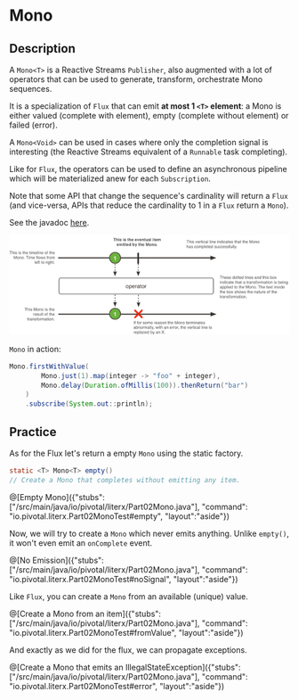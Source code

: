 # Mono

## Description

A `Mono<T>` is a Reactive Streams `Publisher`, also augmented with a lot of operators that
can be used to generate, transform, orchestrate Mono sequences.

It is a specialization of `Flux` that can emit **at most 1 `<T>` element**: a Mono is either
valued (complete with element), empty (complete without element) or failed (error).

A `Mono<Void>` can be used in cases where only the completion signal is interesting (the
Reactive Streams equivalent of a `Runnable` task completing).

Like for `Flux`, the operators can be used to define an asynchronous pipeline which will be
materialized anew for each `Subscription`.

Note that some API that change the sequence's cardinality will return a `Flux` (and vice-versa,
APIs that reduce the cardinality to 1 in a `Flux` return a `Mono`).

See the javadoc [here](https://projectreactor.io/docs/core/release/api/reactor/core/publisher/Mono.html).

![Marble diagram representation of a Mono](/techio/assets/mono.png)

`Mono` in action:

```java
Mono.firstWithValue(
        Mono.just(1).map(integer -> "foo" + integer),
        Mono.delay(Duration.ofMillis(100)).thenReturn("bar")
    )
    .subscribe(System.out::println);
```

## Practice 


As for the Flux let's return a empty `Mono` using the static factory.

```java
static <T> Mono<T> empty()
// Create a Mono that completes without emitting any item.
```
@[Empty Mono]({"stubs": ["/src/main/java/io/pivotal/literx/Part02Mono.java"], "command": "io.pivotal.literx.Part02MonoTest#empty", "layout":"aside"})



Now, we will try to create a `Mono` which never emits anything.
Unlike `empty()`, it won't even emit an `onComplete` event.

@[No Emission]({"stubs": ["/src/main/java/io/pivotal/literx/Part02Mono.java"], "command": "io.pivotal.literx.Part02MonoTest#noSignal", "layout":"aside"})


Like `Flux`, you can create a `Mono` from an available (unique) value.

@[Create a Mono from an item]({"stubs": ["/src/main/java/io/pivotal/literx/Part02Mono.java"], "command": "io.pivotal.literx.Part02MonoTest#fromValue", "layout":"aside"})


And exactly as we did for the flux, we can propagate exceptions.


@[Create a Mono that emits an IllegalStateException]({"stubs": ["/src/main/java/io/pivotal/literx/Part02Mono.java"], "command": "io.pivotal.literx.Part02MonoTest#error", "layout":"aside"})


